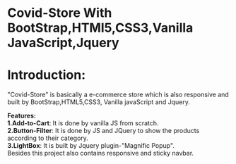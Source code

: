 # Covid-Store With BootStrap,HTMl5,CSS3,Vanilla JavaScript,Jquery
# Introduction:
"Covid-Store" is basically a e-commerce store which is also responsive and built by BootStrap,HTML5,CSS3, Vanilla javaScript and Jquery.<br>

**Features:**<br>
**1.Add-to-Cart**: It is done by vanilla JS from scratch.<br>
**2.Button-Filter**: It is done by JS and JQuery to show the products according to their category.<br>
**3.LightBox**: It is built by Jquery plugin-"Magnific Popup".<br>
Besides this project also contains responsive and sticky navbar.<br>
